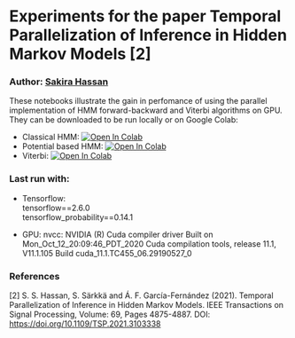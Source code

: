 # Experiments for the paper Temporal Parallelization of Inference in Hidden Markov Models [2]

### Author: [Sakira Hassan](https://github.com/sakira/)

These notebooks illustrate the gain in perfomance of using the parallel implementation of HMM forward-backward and Viterbi algorithms on GPU. They can be downloaded to be run locally or on Google Colab:
- Classical HMM: [![Open In Colab](https://colab.research.google.com/assets/colab-badge.svg)](https://colab.research.google.com/github/EEA-sensors/sequential-parallelization-examples/blob/main/python/temporal-parallelization-inference-in-HMMs/phmm_classical.ipynb)
- Potential based HMM: [![Open In Colab](https://colab.research.google.com/assets/colab-badge.svg)](https://colab.research.google.com/github/EEA-sensors/sequential-parallelization-examples/blob/main/python/temporal-parallelization-inference-in-HMMs/phmm_potentials.ipynb)
- Viterbi: [![Open In Colab](https://colab.research.google.com/assets/colab-badge.svg)](https://colab.research.google.com/github/EEA-sensors/sequential-parallelization-examples/blob/main/python/temporal-parallelization-inference-in-HMMs/phmm_viterbi.ipynb)



### Last run with:
- Tensorflow:  
  tensorflow==2.6.0  
  tensorflow_probability==0.14.1
  
- GPU:
  nvcc: NVIDIA (R) Cuda compiler driver
  Built on Mon_Oct_12_20:09:46_PDT_2020
  Cuda compilation tools, release 11.1, V11.1.105
  Build cuda_11.1.TC455_06.29190527_0  


### References
[2] S. S. Hassan, S. Särkkä and Á. F. García-Fernández (2021). Temporal Parallelization of Inference in Hidden Markov Models. IEEE Transactions on Signal Processing, Volume: 69, Pages 4875-4887. DOI: https://doi.org/10.1109/TSP.2021.3103338
